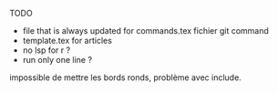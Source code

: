 TODO 
- file that is always updated for commands.tex fichier git command  
- template.tex for articles  
- no lsp for r ?  
- run only one line ?  
  

impossible de mettre les bords ronds, problème avec include.